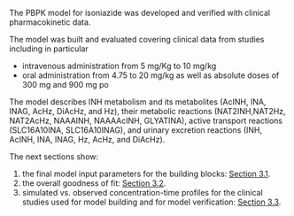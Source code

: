 The PBPK model for isoniazide was developed and verified with clinical pharmacokinetic data.

The model was built and evaluated covering clinical data from studies including in particular

* intravenous administration from 5 mg/Kg to 10 mg/kg
* oral administration from 4.75 to 20 mg/kg as well as absolute doses of 300 mg and 900 mg po

The model describes INH metabolism and its metabolites (AcINH, INA, INAG, AcHz, DiAcHz, and Hz), their metabolic reactions (NAT2INH,NAT2Hz, NAT2AcHz, NAAAINH, NAAAAcINH, GLYATINA), active transport reactions (SLC16A10INA, SLC16A10INAG), and urinary excretion reactions (INH, AcINH, INA, INAG, Hz, AcHz, and DiAcHz).

The next sections show:

1. the final model input parameters for the building blocks: [Section 3.1](#31-isoniazide-final-input-parameters).
2. the overall goodness of fit: [Section 3.2](#32-isoniazide-diagnostics-plots).
3. simulated vs. observed concentration-time profiles for the clinical studies used for model building and for model verification: [Section 3.3](#33-concentration-time-profiles).

